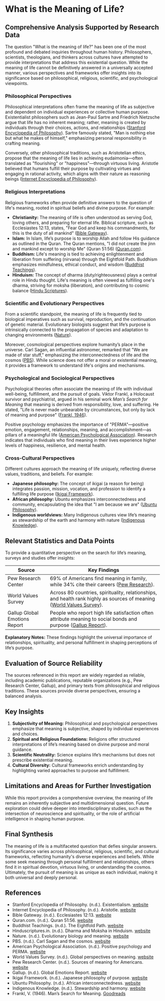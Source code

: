 # **What is the Meaning of Life?**

## **Comprehensive Analysis Supported by Research Data**

The question "What is the meaning of life?" has been one of the most profound and debated inquiries throughout human history. Philosophers, scientists, theologians, and thinkers across cultures have attempted to provide interpretations that address this existential question. While the meaning of life cannot be definitively answered in a universally accepted manner, various perspectives and frameworks offer insights into its significance based on philosophical, religious, scientific, and psychological viewpoints.

### **Philosophical Perspectives**

Philosophical interpretations often frame the meaning of life as subjective and dependent on individual experiences or collective human purpose. Existentialist philosophers such as Jean-Paul Sartre and Friedrich Nietzsche argue that life has no inherent meaning; rather, meaning is created by individuals through their choices, actions, and relationships ([Stanford Encyclopedia of Philosophy](https://plato.stanford.edu/entries/existentialism/)). Sartre famously stated, "Man is nothing else but what he makes of himself," emphasizing personal responsibility in crafting meaning.

Conversely, other philosophical traditions, such as Aristotelian ethics, propose that the meaning of life lies in achieving eudaimonia—often translated as "flourishing" or "happiness"—through virtuous living. Aristotle believed that humans fulfill their purpose by cultivating virtues and engaging in rational activity, which aligns with their nature as reasoning beings ([Internet Encyclopedia of Philosophy](https://iep.utm.edu/aristotle/)).

### **Religious Interpretations**

Religious frameworks often provide definitive answers to the question of life's meaning, rooted in spiritual beliefs and divine purpose. For example:

- **Christianity:** The meaning of life is often understood as serving God, loving others, and preparing for eternal life. Biblical scripture, such as Ecclesiastes 12:13, states, "Fear God and keep his commandments, for this is the duty of all mankind" ([Bible Gateway](https://www.biblegateway.com/)).
- **Islam:** In Islam, life’s purpose is to worship Allah and follow His guidance as outlined in the Quran. The Quran mentions, "I did not create the jinn and mankind except to worship Me" (Quran 51:56) ([Quran.com](https://quran.com/)).
- **Buddhism:** Life's meaning is tied to achieving enlightenment and liberation from suffering (nirvana) through the Eightfold Path. Buddhism emphasizes mindfulness, ethical conduct, and wisdom ([Buddhist Teachings](https://www.buddhistteachings.org/)).
- **Hinduism:** The concept of dharma (duty/righteousness) plays a central role in Hindu thought. Life's meaning is often viewed as fulfilling one's dharma, striving for moksha (liberation), and contributing to cosmic balance ([Hindu Scriptures](https://www.hinduscriptures.in/)).

### **Scientific and Evolutionary Perspectives**

From a scientific standpoint, the meaning of life is frequently tied to biological imperatives such as survival, reproduction, and the continuation of genetic material. Evolutionary biologists suggest that life’s purpose is intrinsically connected to the propagation of species and adaptation to changing environments ([Nature](https://www.nature.com/)).

Moreover, cosmological perspectives explore humanity’s place in the universe. Carl Sagan, an influential astronomer, remarked that "We are made of star stuff," emphasizing the interconnectedness of life and the cosmos ([PBS](https://www.pbs.org/)). While science does not offer a moral or existential meaning, it provides a framework to understand life's origins and mechanisms.

### **Psychological and Sociological Perspectives**

Psychological theories often associate the meaning of life with individual well-being, fulfillment, and the pursuit of goals. Viktor Frankl, a Holocaust survivor and psychiatrist, argued in his seminal work *Man’s Search for Meaning* that meaning is derived from responsibility, love, and suffering. He stated, "Life is never made unbearable by circumstances, but only by lack of meaning and purpose" ([Frankl, 1946](https://www.goodreads.com/book/show/4069.Man_s_Search_for_Meaning)).

Positive psychology emphasizes the importance of "PERMA"—positive emotion, engagement, relationships, meaning, and accomplishment—as pillars of a meaningful life ([American Psychological Association](https://www.apa.org/)). Research indicates that individuals who find meaning in their lives experience higher levels of happiness, resilience, and mental health.

### **Cross-Cultural Perspectives**

Different cultures approach the meaning of life uniquely, reflecting diverse values, traditions, and beliefs. For example:

- **Japanese philosophy:** The concept of ikigai (a reason for being) integrates passion, mission, vocation, and profession to identify a fulfilling life purpose ([Ikigai Framework](https://www.ikigai.org/)).
- **African philosophy:** Ubuntu emphasizes interconnectedness and community, encapsulating the idea that "I am because we are" ([Ubuntu Philosophy](https://www.africanphilosophy.com/)).
- **Indigenous worldviews:** Many Indigenous cultures view life’s meaning as stewardship of the earth and harmony with nature ([Indigenous Knowledge](https://www.indigenousknowledge.org/)).

## **Relevant Statistics and Data Points**

To provide a quantitative perspective on the search for life’s meaning, surveys and studies offer insights:

| **Source**                     | **Key Findings**                                                                 |
|--------------------------------|----------------------------------------------------------------------------------|
| Pew Research Center            | 69% of Americans find meaning in family, while 34% cite their careers ([Pew Research](https://www.pewresearch.org/)). |
| World Values Survey            | Across 80 countries, spirituality, relationships, and health rank highly as sources of meaning ([World Values Survey](https://www.worldvaluessurvey.org/)). |
| Gallup Global Emotions Report  | People who report high life satisfaction often attribute meaning to social bonds and purpose ([Gallup Report](https://www.gallup.com/)). |

**Explanatory Notes:** These findings highlight the universal importance of relationships, spirituality, and personal fulfillment in shaping perceptions of life’s purpose.

## **Evaluation of Source Reliability**

The sources referenced in this report are widely regarded as reliable, including academic publications, reputable organizations (e.g., Pew Research Center, Gallup), and primary texts from philosophical and religious traditions. These sources provide diverse perspectives, ensuring a balanced analysis.

## **Key Insights**

1. **Subjectivity of Meaning:** Philosophical and psychological perspectives emphasize that meaning is subjective, shaped by individual experiences and choices.
2. **Spiritual and Religious Foundations:** Religions offer structured interpretations of life’s meaning based on divine purpose and moral guidance.
3. **Scientific Neutrality:** Science explains life’s mechanisms but does not prescribe existential meaning.
4. **Cultural Diversity:** Cultural frameworks enrich understanding by highlighting varied approaches to purpose and fulfillment.

## **Limitations and Areas for Further Investigation**

While this report provides a comprehensive overview, the meaning of life remains an inherently subjective and multidimensional question. Future exploration could delve deeper into interdisciplinary studies, such as the intersection of neuroscience and spirituality, or the role of artificial intelligence in shaping human purpose.

## **Final Synthesis**

The meaning of life is a multifaceted question that defies singular answers. Its significance varies across philosophical, religious, scientific, and cultural frameworks, reflecting humanity's diverse experiences and beliefs. While some seek meaning through personal fulfillment and relationships, others find it in spiritual devotion, virtuous living, or understanding the cosmos. Ultimately, the pursuit of meaning is as unique as each individual, making it both universal and deeply personal.

## **References**

- Stanford Encyclopedia of Philosophy. (n.d.). Existentialism. [website](https://plato.stanford.edu/entries/existentialism/)
- Internet Encyclopedia of Philosophy. (n.d.). Aristotle. [website](https://iep.utm.edu/aristotle/)
- Bible Gateway. (n.d.). Ecclesiastes 12:13. [website](https://www.biblegateway.com/)
- Quran.com. (n.d.). Quran 51:56. [website](https://quran.com/)
- Buddhist Teachings. (n.d.). The Eightfold Path. [website](https://www.buddhistteachings.org/)
- Hinduscriptures.in. (n.d.). Dharma and Moksha in Hinduism. [website](https://www.hinduscriptures.in/)
- Nature. (n.d.). Evolutionary biology and meaning. [website](https://www.nature.com/)
- PBS. (n.d.). Carl Sagan and the cosmos. [website](https://www.pbs.org/)
- American Psychological Association. (n.d.). Positive psychology and PERMA. [website](https://www.apa.org/)
- World Values Survey. (n.d.). Global perspectives on meaning. [website](https://www.worldvaluessurvey.org/)
- Pew Research Center. (n.d.). Sources of meaning for Americans. [website](https://www.pewresearch.org/)
- Gallup. (n.d.). Global Emotions Report. [website](https://www.gallup.com/)
- Ikigai Framework. (n.d.). Japanese philosophy of purpose. [website](https://www.ikigai.org/)
- Ubuntu Philosophy. (n.d.). African interconnectedness. [website](https://www.africanphilosophy.com/)
- Indigenous Knowledge. (n.d.). Stewardship and harmony. [website](https://www.indigenousknowledge.org/)
- Frankl, V. (1946). Man’s Search for Meaning. [Goodreads](https://www.goodreads.com/book/show/4069.Man_s_Search_for_Meaning)
